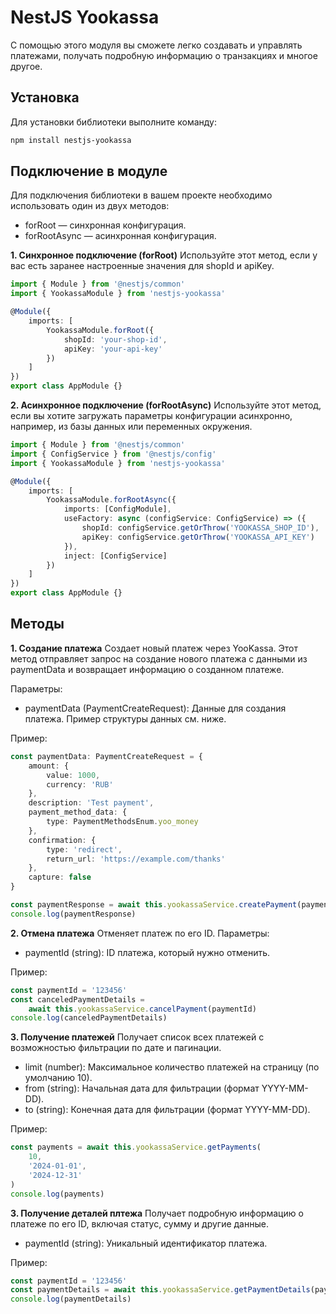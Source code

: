 # NestJS Yookassa

С помощью этого модуля вы сможете легко создавать и управлять платежами, получать подробную информацию о транзакциях и многое другое.

## Установка

Для установки библиотеки выполните команду:

```bash
npm install nestjs-yookassa
```

## Подключение в модуле

Для подключения библиотеки в вашем проекте необходимо использовать один из двух методов:

-   forRoot — синхронная конфигурация.
-   forRootAsync — асинхронная конфигурация.

**1. Синхронное подключение (forRoot)**
Используйте этот метод, если у вас есть заранее настроенные значения для shopId и apiKey.

```typescript
import { Module } from '@nestjs/common'
import { YookassaModule } from 'nestjs-yookassa'

@Module({
	imports: [
		YookassaModule.forRoot({
			shopId: 'your-shop-id',
			apiKey: 'your-api-key'
		})
	]
})
export class AppModule {}
```

**2. Асинхронное подключение (forRootAsync)**
Используйте этот метод, если вы хотите загружать параметры конфигурации асинхронно, например, из базы данных или переменных окружения.

```typescript
import { Module } from '@nestjs/common'
import { ConfigService } from '@nestjs/config'
import { YookassaModule } from 'nestjs-yookassa'

@Module({
	imports: [
		YookassaModule.forRootAsync({
			imports: [ConfigModule],
			useFactory: async (configService: ConfigService) => ({
				shopId: configService.getOrThrow('YOOKASSA_SHOP_ID'),
				apiKey: configService.getOrThrow('YOOKASSA_API_KEY')
			}),
			inject: [ConfigService]
		})
	]
})
export class AppModule {}
```

## Методы

**1. Создание платежа**
Создает новый платеж через YooKassa. Этот метод отправляет запрос на создание нового платежа с данными из paymentData и возвращает информацию о созданном платеже.

Параметры:

-   paymentData (PaymentCreateRequest): Данные для создания платежа. Пример структуры данных см. ниже.

Пример:

```typescript
const paymentData: PaymentCreateRequest = {
	amount: {
		value: 1000,
		currency: 'RUB'
	},
	description: 'Test payment',
	payment_method_data: {
		type: PaymentMethodsEnum.yoo_money
	},
	confirmation: {
		type: 'redirect',
		return_url: 'https://example.com/thanks'
	},
	capture: false
}

const paymentResponse = await this.yookassaService.createPayment(paymentData)
console.log(paymentResponse)
```

**2. Отмена платежа**
Отменяет платеж по его ID.
Параметры:

-   paymentId (string): ID платежа, который нужно отменить.

Пример:

```typescript
const paymentId = '123456'
const canceledPaymentDetails =
	await this.yookassaService.cancelPayment(paymentId)
console.log(canceledPaymentDetails)
```

**3. Получение платежей**
Получает список всех платежей с возможностью фильтрации по дате и пагинации.

-   limit (number): Максимальное количество платежей на страницу (по умолчанию 10).
-   from (string): Начальная дата для фильтрации (формат YYYY-MM-DD).
-   to (string): Конечная дата для фильтрации (формат YYYY-MM-DD).

Пример:

```typescript
const payments = await this.yookassaService.getPayments(
	10,
	'2024-01-01',
	'2024-12-31'
)
console.log(payments)
```

**3. Получение деталей плтежа**
Получает подробную информацию о платеже по его ID, включая статус, сумму и другие данные.

-   paymentId (string): Уникальный идентификатор платежа.

Пример:

```typescript
const paymentId = '123456'
const paymentDetails = await this.yookassaService.getPaymentDetails(paymentId)
console.log(paymentDetails)
```
